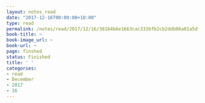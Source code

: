 ```yaml
---
layout: notes_read
date: "2017-12-16T00:00:00+10:00"
type: read
permalink: /notes/read/2017/12/16/381b4b6e1663cac333bfb2cb2ddb86a01a5df9cf.html
book-title: ~
book-image_url: ~
book-url: ~
page: finshed
status: Finished
title: ' '
categories:
- read
- December
- 2017
- 16
---
```


